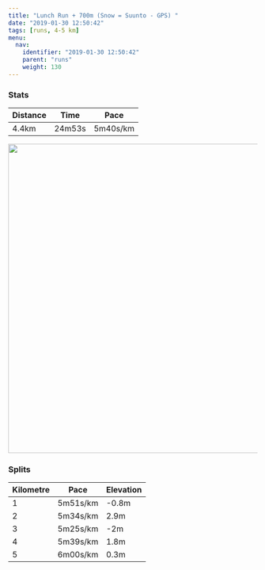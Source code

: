 ```yaml
---
title: "Lunch Run + 700m (Snow = Suunto - GPS) "
date: "2019-01-30 12:50:42"
tags: [runs, 4-5 km]
menu:
  nav:
    identifier: "2019-01-30 12:50:42"
    parent: "runs"
    weight: 130
---
```


### Stats

| Distance | Time | Pace |
|----------|------|------|
|4.4km|24m53s|5m40s/km|

<img src='https://maps.googleapis.com/maps/api/staticmap?maptype=terrain&path=enc:gwieI~yzLxF|OrHzh@k@bAEoB~@nYoAza@pAuQa@k[x@cFeHyd@kHc[_K{OiH_DaD{G&key=AIzaSyAfqMeaZ1CCJFGP5cWud__oZnT_Pybg-1M&size=800x800&scale=2&markers=color:yellow|label:S|53.46692,-2.27248&markers=color:green|label:F|53.47111999999999,-2.2673499999999995' width='625' />

### Splits

| Kilometre | Pace | Elevation |
|------|------|-----------|
|1|5m51s/km|-0.8m|
|2|5m34s/km|2.9m|
|3|5m25s/km|-2m|
|4|5m39s/km|1.8m|
|5|6m00s/km|0.3m|
